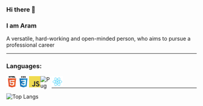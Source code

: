 ### Hi there 👋

### I am Aram

A versatile, hard-working and open-minded person, who aims to pursue a professional career

---

### Languages:

<img  
  align="left"  
  alt="HTML5" 
  width="30px"  
  src="https://raw.githubusercontent.com/github/explore/80688e429a7d4ef2fca1e82350fe8e3517d3494d/topics/html/html.png"
/>

<img  
  align="left"  
  alt="CSS3"  
  width="30px"  
  src="https://raw.githubusercontent.com/github/explore/80688e429a7d4ef2fca1e82350fe8e3517d3494d/topics/css/css.png"
/>

<img  
  align="left"  
  alt="JavaScript"  
  width="30px"  
  src="https://raw.githubusercontent.com/github/explore/80688e429a7d4ef2fca1e82350fe8e3517d3494d/topics/javascript/javascript.png"
/>

<img
  align="left"  
  alt="Pug"  
  width="30px" 
  src="https://cdn.rawgit.com/pugjs/pug-logo/eec436cee8fd9d1726d7839cbe99d1f694692c0c/SVG/pug-final-logo-_-colour-128.svg"
/>

<img 
  align="left" 
  alt="React" 
  width="30px" 
  src="https://raw.githubusercontent.com/github/explore/80688e429a7d4ef2fca1e82350fe8e3517d3494d/topics/react/react.png"
/>

<br />

---

![Top Langs](https://github-readme-stats.vercel.app/api/top-langs/?username=arampetrosyann&layout=compact)
